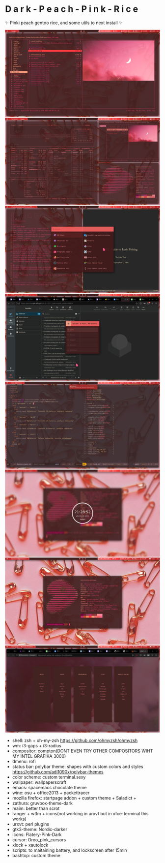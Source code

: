 # D a r k - P e a c h - P i n k - R i c e
✨ Pinki peach gentoo rice, and some utils to next install ✨

![alt text](/Mniam/photo1629895575.jpeg)
![alt text](/Mniam/photo1629831722.jpeg)
![alt text](/Mniam/photo1629832546.jpeg)
![alt text](/Mniam/photo1629832858.jpeg)
![alt text](/Mniam/photo1629833142.jpeg)
![alt text](/Mniam/photo1629833395.jpeg)
![alt text](/Mniam/photo1629833412.jpeg)
![alt text](/Mniam/photo1629895822.jpeg)

- shell: zsh + oh-my-zsh https://github.com/ohmyzsh/ohmyzsh
- wm: i3-gaps + i3-radius
- compositor: compton(DONT EVEN TRY OTHER COMPOSITORS WIHT MY INTEL GRAFIKA 3000)
- dmenu: rofi 
- status bar: polybar theme: shapes with custom colors and styles https://github.com/adi1090x/polybar-themes
- color scheme: custom terminal.sexy
- wallpaper: wallpaperscraft
- emacs: spacemacs chocolate theme
- wine: osu + office2013 + packettracer
- mozilla firefox: startpage addon + custom theme + Saladict +
- zathura: gruvbox-theme-dark
- maim: better than scrot
- ranger + w3m + icons(not working in urxvt but in xfce-terminal this works)
- urxvt: perl plugins
- gtk3-theme:  Nordic-darker
- icons: Flatery-Pink-Dark
- cursor: Oreo_pink_cursors
- xlock + xautolock
- scripts: to maitaining battery, and lockscreen after 15min
- bashtop: custom theme
